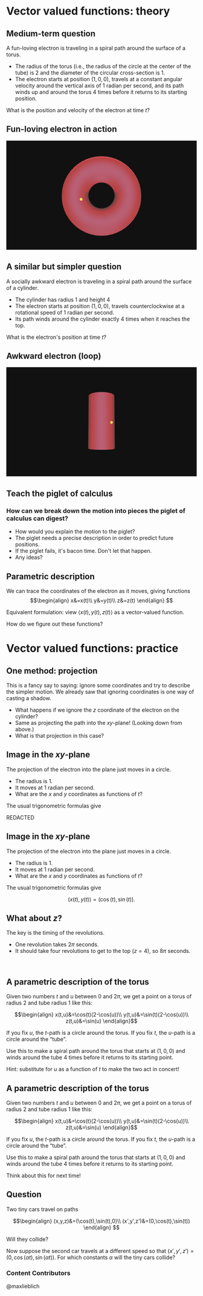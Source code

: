 Vector valued functions: theory
===============================

Medium-term question
--------------------

A fun-loving electron is traveling in a spiral path around the surface
of a torus.

-   The radius of the torus (i.e., the radius of the circle at the
    center of the tube) is $2$ and the diameter of the circular
    cross-section is $1$.
-   The electron starts at position $(1,0,0)$, travels at a constant
    angular velocity around the vertical axis of $1$ radian per
    second, and its path winds up and around the torus $4$ times
    before it returns to its starting position.

What is the position and velocity of the electron at time $t$?

Fun-loving electron in action
-----------------------------
<div id="torus">
  <img src="media/lecture-7-torus.png"></img>
</div>
<script type="text/javascript">
//<![CDATA[
(function(){
    var scene = new MathScene("torus");
    scene.create();
    // scene.animated = true;
    scene.camera.position.set(0, 1, 10);
    var torusgeo = new THREE.TorusGeometry(2, 1, 64, 48);

    var torus = new THREE.Mesh(torusgeo, new THREE.MeshPhongMaterial({
        ambient: 0x555555,
        color: 0xee0000,
        emmissive: 0x00eeee,
        specular: 0x123456,
        shininess: 5,
        opacity: 0.7,
        transparent: true,
        side: THREE.DoubleSide
    }));

    scene.scene.add(torus);

    var electron = new THREE.Mesh(new THREE.SphereGeometry(0.1), new THREE.MeshLambertMaterial({
        ambient: 0x555555,
        color: 0xffff00,
        reflectivity: 100,
        side: THREE.DoubleSide
    }));

    scene.scene.add(electron);

    electron.position.set(1, 0, 0);

    scene.calc = function(t) {
        t = t / 1000;
        electron.position.set(Math.cos(t) * (2 - Math.cos(4 * t)), Math.sin(t) * (2 - Math.cos(4 * t)), Math.sin(4 * t));
        // console.log(scene);
    };

    scene.create();
}());
//]]>
</script>

A similar but simpler question
------------------------------

A socially awkward electron is traveling in a spiral path around the
surface of a cylinder.

-   The cylinder has radius $1$ and height $4$
-   The electron starts at position $(1,0,0)$, travels
    counterclockwise at a rotational speed of $1$ radian per second.
-   Its path winds around the cylinder exactly $4$ times when it
    reaches the top.

What is the electron's position at time $t$?

Awkward electron (loop)
-----------------------
<div id="electroncylindercontainer">
  <img src="media/lecture-7-electroncylindercontainer.png"></img>
</div>
<script type="text/javascript">
//<![CDATA[
  var EC = new MathScene("electroncylindercontainer");
  EC.create();
  // EC.animated = true;
  EC.camera.position.set(0, 1, 10);
  EC.cameraControls.target.set(0, 2, 0);
  var cylgeo = new THREE.CylinderGeometry(1, 1, 4, 64, 48);
  var cyl = new THREE.Mesh(cylgeo, new THREE.MeshPhongMaterial({
    ambient: 0x555555,
    color: 0xee0000,
    emmissive: 0x00eeee,
    specular: 0x123456,
    shininess: 5,
    opacity: 0.7,
    transparent: true
  }));
  EC.scene.add(cyl);
  cyl.position.set(0, 2, 0);
  var electron = new THREE.Mesh(new THREE.SphereGeometry(0.1), new THREE.MeshLambertMaterial({
    ambient: 0x555555,
    color: 0xffff00,
    reflectivity: 100,
    side: THREE.DoubleSide
  }));
  EC.scene.add(electron);
  electron.position.set(1, 0, 0);
  EC.calc = function(t) {
    t = t / 400;
    electron.position.set(Math.cos(2 * t), t / Math.PI % 4.000, Math.sin(-2 * t));
  };
//]]>
</script>

Teach the piglet of calculus
----------------------------

### How can we break down the motion into pieces the piglet of calculus can digest?

-   How would you explain the motion to the piglet?
-   The piglet needs a precise description in order to predict future
    positions.
-   If the piglet fails, it's bacon time. Don't let that happen.
-   Any ideas?

Parametric description
----------------------

We can trace the coordinates of the electron as it moves, giving
functions $$\begin{align} x&=x(t)\\ y&=y(t)\\ z&=z(t)
\end{align} $$

Equivalent formulation: view $\langle x(t),y(t),z(t)\rangle$ as a
vector-valued function.

How do we figure out these functions?

Vector valued functions: practice
=================================

One method: projection
----------------------

This is a fancy say to saying: ignore some coordinates and try to
describe the simpler motion. We already saw that ignoring coordinates is
one way of casting a shadow.

-   What happens if we ignore the $z$ coordinate of the electron on
    the cylinder?
-   Same as projecting the path into the $xy$-plane! (Looking down
    from above.)
-   What is that projection in this case?

Image in the $xy$-plane
-------------------------

The projection of the electron into the plane just moves in a circle.

-   The radius is $1$.
-   It moves at $1$ radian per second.
-   What are the $x$ and $y$ coordinates as functions of $t$?

The usual trigonometric formulas give

REDACTED

Image in the $xy$-plane
-------------------------

The projection of the electron into the plane just moves in a circle.

-   The radius is $1$.
-   It moves at $1$ radian per second.
-   What are the $x$ and $y$ coordinates as functions of $t$?

The usual trigonometric formulas give

$$(x(t),y(t))=(\cos(t),\sin(t)).$$

What about $z$?
-----------------

The key is the timing of the revolutions.

-   One revolution takes $2\pi$ seconds.
-   It should take four revolutions to get to the top ($z=4$), so
    $8\pi$ seconds.

 

A parametric description of the torus
-------------------------------------

Given two numbers $t$ and $u$ between $0$ and $2\pi$, we get a
point on a torus of radius $2$ and tube radius $1$ like this:

$$\begin{align} x(t,u)&=\cos(t)(2-\cos(u))\\
y(t,u)&=\sin(t)(2-\cos(u))\\ z(t,u)&=\sin(u) \end{align}$$

If you fix $u$, the $t$-path is a circle around the torus. If you
fix $t$, the $u$-path is a circle around the “tube”.

Use this to make a spiral path around the torus that starts at
$(1,0,0)$ and winds around the tube $4$ times before it returns to
its starting point.

Hint: substitute for $u$ as a function of $t$ to make the two act in
concert!

A parametric description of the torus
-------------------------------------

Given two numbers $t$ and $u$ between $0$ and $2\pi$, we get a
point on a torus of radius $2$ and tube radius $1$ like this:

$$\begin{align} x(t,u)&=\cos(t)(2-\cos(u))\\
y(t,u)&=\sin(t)(2-\cos(u))\\ z(t,u)&=\sin(u) \end{align}$$

If you fix $u$, the $t$-path is a circle around the torus. If you
fix $t$, the $u$-path is a circle around the “tube”.

Use this to make a spiral path around the torus that starts at
$(1,0,0)$ and winds around the tube $4$ times before it returns to
its starting point.

Think about this for next time!

Question
--------

Two tiny cars travel on paths

$$\begin{align} (x,y,z)&=(\cos(t),\sin(t),0)\\
(x',y',z')&=(0,\cos(t),\sin(t)) \end{align} $$

Will they collide?

Now suppose the second car travels at a different speed so that
$(x',y',z')=(0,\cos(\alpha t),\sin(\alpha t))$. For which
constants $\alpha$ will the tiny cars collide?

### Content Contributors
@maxlieblich
